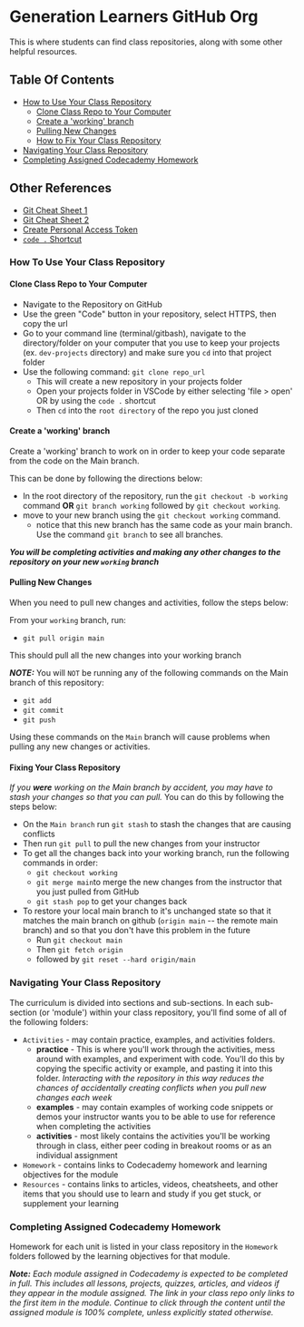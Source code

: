 
# Generation Learners GitHub Org

This is where students can find class repositories, along with some other helpful resources.

## Table Of Contents

- [How to Use Your Class Repository](#how-to-use-your-class-repository)
  - [Clone Class Repo to Your Computer](#clone-class-repo-to-your-computer)
  - [Create a 'working' branch](#create-a-working-branch)
  - [Pulling New Changes](#pulling-new-changes)
  - [How to Fix Your Class Repository](#fixing-your-class-repository)
- [Navigating Your Class Repository](#navigating-your-class-repository)
- [Completing Assigned Codecademy Homework](#completing-assigned-codecademy-homework)

## Other References

- [Git Cheat Sheet 1](https://education.github.com/git-cheat-sheet-education.pdf)
- [Git Cheat Sheet 2](https://docs.google.com/document/d/16UxiLWYXl5pt6Ql6wZoNdNxFKmSqKbTC/copy)
- [Create Personal Access Token](https://docs.github.com/en/enterprise-server@3.4/authentication/keeping-your-account-and-data-secure/creating-a-personal-access-token)
- [`code .` Shortcut](./references/Code-Shortcut.md)

### How To Use Your Class Repository

<!-- If you find yourself struggling with these directions, please refer to the [Command Line, Git + GitHub Reference](./Cli-Git-GitHub-Ref.md) -->
#### Clone Class Repo to Your Computer

- Navigate to the Repository on GitHub
- Use the green "Code" button in your repository, select HTTPS, then copy the url
- Go to your command line (terminal/gitbash), navigate to the directory/folder on your computer that you use to keep your projects (ex. `dev-projects` directory) and make sure you `cd` into that project folder
- Use the following command: `git clone repo_url`
  - This will create a new repository in your projects folder
  - Open your projects folder in VSCode by either selecting 'file > open' OR by using the `code .` shortcut
  - Then `cd` into the `root directory` of the repo you just cloned

#### Create a 'working' branch

Create a 'working' branch to work on in order to keep your code separate from the code on the Main branch.

This can be done by following the directions below:

- In the root directory of the repository, run the `git checkout -b working` command
**OR**
`git branch working` followed by
`git checkout working`.
- move to your new branch using the
`git checkout working` command.
  - notice that this new branch has the same code as your main branch. Use the command `git branch` to see all branches.

***You will be completing activities and making any other changes to the repository on your new `working` branch***

#### Pulling New Changes

When you need to pull new changes and activities, follow the steps below:

From your `working` branch, run:

- `git pull origin main`

This should pull all the new changes into your working branch

***NOTE:***
You will `NOT` be running any of the following commands on the Main branch of this repository:

- `git add`
- `git commit`
- `git push`

Using these commands on the `Main` branch will cause problems when pulling any new changes or activities.

#### Fixing Your Class Repository

*If you **were** working on the Main branch by accident, you may have to stash your changes so that you can pull.* You can do this by following the steps below:

- On the `Main branch` run `git stash` to stash the changes that are causing conflicts
- Then run `git pull` to pull the new changes from your instructor
- To get all the changes back into your working branch, run the following commands in order:
  - `git checkout working`
  - `git merge main`to merge the new changes from the instructor that you just pulled from GitHub
  - `git stash pop` to get your changes back
- To restore your local main branch to it's unchanged state so that it matches the main branch on github (`origin main` -- the remote main branch) and so that you don't have this problem in the future
  - Run `git checkout main`
  - Then `git fetch origin`
  - followed by `git reset --hard origin/main`

### Navigating Your Class Repository

The curriculum is divided into sections and sub-sections. In each sub-section (or 'module') within your class repository, you'll find some of all of the following folders:

- `Activities` - may contain practice, examples, and activities folders.
  - **practice** - This is where you'll work through the activities, mess around with examples, and experiment with code. You'll do this by copying the specific activity or example, and pasting it into this folder. *Interacting with the repository in this way reduces the chances of accidentally creating conflicts when you pull new changes each week*
  - **examples** - may contain examples of working code snippets or demos your instructor wants you to be able to use for reference when completing the activities
  - **activities** - most likely contains the activities you'll be working through in class, either peer coding in breakout rooms or as an individual assignment
- `Homework` - contains links to Codecademy homework and learning objectives for the module
- `Resources` - contains links to articles, videos, cheatsheets, and other items that you should use to learn and study if you get stuck, or supplement your learning

### Completing Assigned Codecademy Homework

Homework for each unit is listed in your class repository in the `Homework` folders followed by the learning objectives for that module.

***Note:*** **Each module assigned in Codecademy is expected to be completed in full*. This includes *all lessons, projects, quizzes, articles, and videos* if they appear in the module assigned. The link in your class repo only links to the first item in the module. Continue to click through the content until the assigned module is 100% complete, unless explicitly stated otherwise.*
